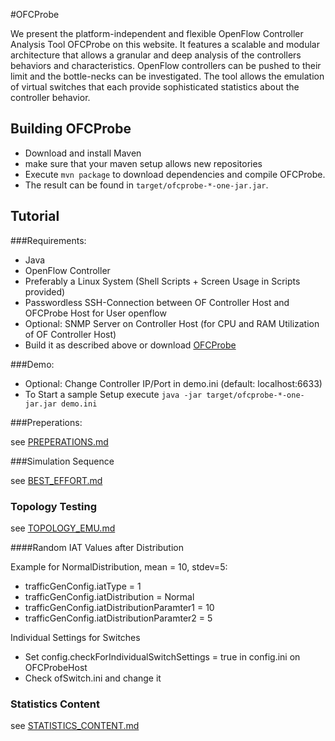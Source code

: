 #OFCProbe


We present the platform-independent and flexible OpenFlow Controller Analysis Tool OFCProbe on this website. It features 
a scalable and modular architecture that allows a granular and deep analysis of the controllers behaviors and 
characteristics. OpenFlow controllers can be pushed to their limit and the bottle-necks can be investigated.
The tool allows the emulation of virtual switches that each provide sophisticated statistics about the controller 
behavior.

## Building OFCProbe

- Download and install Maven
- make sure that your maven setup allows new repositories
- Execute `mvn package` to download dependencies and compile OFCProbe.
- The result can be found in `target/ofcprobe-*-one-jar.jar`.


## Tutorial

###Requirements:

- Java
- OpenFlow Controller
- Preferably a Linux System (Shell Scripts + Screen Usage in Scripts provided)
- Passwordless SSH-Connection between OF Controller Host and OFCProbe Host for User openflow
- Optional: SNMP Server on Controller Host (for CPU and RAM Utilization of OF Controller Host)
- Build it as described above or download [OFCProbe](https://github.com/lsinfo3/ofcprobe/releases)

###Demo:

- Optional: Change Controller IP/Port in demo.ini (default: localhost:6633)
- To Start a sample Setup execute `java -jar target/ofcprobe-*-one-jar.jar demo.ini`

###Preperations:

see [PREPERATIONS.md](https://github.com/lsinfo3/ofcprobe/blob/master/PREPERATIONS.md)

###Simulation Sequence

see [BEST_EFFORT.md](https://github.com/lsinfo3/ofcprobe/blob/master/BEST_EFFORT.md)


### Topology Testing

see [TOPOLOGY_EMU.md](https://github.com/lsinfo3/ofcprobe/blob/master/TOPOLOGY_EMU.md)

####Random IAT Values after Distribution

Example for NormalDistribution, mean = 10, stdev=5:

* trafficGenConfig.iatType = 1
* trafficGenConfig.iatDistribution = Normal
* trafficGenConfig.iatDistributionParamter1 = 10
* trafficGenConfig.iatDistributionParamter2 = 5

Individual Settings for Switches

* Set config.checkForIndividualSwitchSettings = true in config.ini on OFCProbeHost
* Check ofSwitch.ini and change it


### Statistics Content

see [STATISTICS_CONTENT.md](https://github.com/lsinfo3/ofcprobe/blob/master/STATISTICS_CONTENT.md)